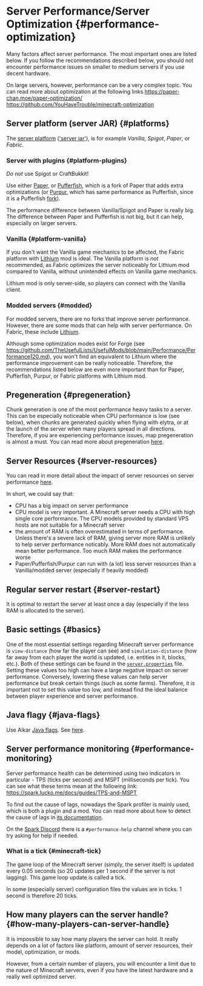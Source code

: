 # Server Performance/Server Optimization {#performance-optimization}
Many factors affect server performance. The most important ones are listed below. If you follow the recommendations described below, you should not encounter performance issues on smaller to medium servers if you use decent hardware.

On large servers, however, performance can be a very complex topic. You can read more about optimization at the following links
<https://paper-chan.moe/paper-optimization/>
<https://github.com/YouHaveTrouble/minecraft-optimization>

## Server platform (server JAR) {#platforms}
The [server platform](platforms.md#server-platform) (['server jar'](../general/server-jar.md)), is for example *Vanilla*, *Spigot*, *Paper*, or *Fabric*.

### Server with plugins {#platform-plugins}
_Do not_ use Spigot or CraftBukkit!

Use either [Paper](platforms.md#paper), or [Pufferfish](platforms.md#pufferfish), which is a fork of Paper that adds extra optimizations (or [Purpur](platforms.md#purpur), which has same performance as Pufferfish, since it is a Pufferfish [fork](platforms.md#forks)).

The performance difference between Vanilla/Spigot and Paper is really big. The difference between Paper and Pufferfish is not big, but it can help, especially on larger servers.

### Vanilla {#platform-vanilla}
If you don't want the Vanilla game mechanics to be affected, the Fabric platform with [Lithium](https://modrinth.com/mod/lithium) mod is ideal. The Vanilla platform is *not* recommended, as Fabric optimizes the server noticeably for Lithium mod compared to Vanilla, without unintended effects on Vanilla game mechanics.

Lithium mod is only server-side, so players can connect with the Vanilla client.

### Modded servers {#modded}
For modded servers, there are no forks that improve server performance. However, there are some mods that can help with server performance. On Fabric, these include [Lithium](https://modrinth.com/mod/lithium).

Although some optimization modes exist for Forge (see <https://github.com/TheUsefulLists/UsefulMods/blob/main/Performance/Performance120.md>), you won't find an equivalent to Lithium where the performance improvement can be really noticeable. Therefore, the recommendations listed below are even more important than for Paper, Pufferfish, Purpur, or Fabric platforms with Lithium mod.

## Pregeneration {#pregeneration}
Chunk generation is one of the most performance heavy tasks to a server. This can be especially noticeable when CPU performance is low (see below), when chunks are generated quickly when flying with elytra, or at the launch of the server when many players spread in all directions. Therefore, if you are experiencing performance issues, map pregeneration is almost a must. You can read more about pregeneration [here](pregeneration.md#pregeneration).

## Server Resources {#server-resources}
You can read in more detail about the impact of server resources on server performance [here](../administration/server-resources.md#resources).

In short, we could say that:
- CPU has a big impact on server performance
- CPU model is very important. A Minecraft server needs a CPU with high single core performance. The CPU models provided by standard VPS hosts are not suitable for a Minecraft server
- the amount of RAM is often overestimated in terms of performance. Unless there's a severe lack of RAM, giving server more RAM is unlikely to help server performance noticably. More RAM does not automatically mean better performance. Too much RAM makes the performance worse
- Paper/Pufferfish/Purpur can run with (a lot) less server resources than a Vanilla/modded server (especially if heavily modded)

## Regular server restart {#server-restart}
It is optimal to restart the server at least once a day (especially if the less RAM is allocated to the server).

## Basic settings {#basics}
One of the most essential settings regarding Minecraft server performance is `view-distance` (how far the player can see) and `simulation-distance` (how far away from each player the world is updated, i.e. entities in it, blocks, etc.). Both of these settings can be found in the [`server.properties`](../vanilla/server-properties.md#server-properties) file. Setting these values too high can have a large negative impact on server performance. Conversely, lowering these values can help server performance but break certain things (such as some farms). Therefore, it is important not to set this value too low, and instead find the ideal balance between player experience and server performance.

## Java flagy {#java-flags}
Use Aikar [Java flags](../administration/java.md##java-flags). See [here](https://docs.papermc.io/paper/aikars-flags).

## Server performance monitoring {#performance-monitoring}
Server performance health can be determined using two indicators in particular - TPS (ticks per second) and MSPT (milliseconds per tick). You can see what these terms mean at the following link: <https://spark.lucko.me/docs/guides/TPS-and-MSPT>

To find out the cause of lags, nowadays the Spark profiler is mainly used, which is both a plugin and a mod. You can read more about how to detect the cause of lags in [its documentation](https://spark.lucko.me/docs).

On the [Spark Discord](https://discord.gg/PAGT2fu) there is a `#performance-help` channel where you can try asking for help if needed.

### What is a tick {#minecraft-tick}
The game loop of the Minecraft server (simply, the server itself) is updated every 0.05 seconds (so 20 updates per 1 second if the server is not lagging). This game loop update is called a tick.

In some (especially server) configuration files the values are in ticks. 1 second is therefore 20 ticks.

## How many players can the server handle? {#how-many-players-can-server-handle}
It is impossible to say how many players the server can hold. It really depends on a lot of factors like platform, amount of server resources, their model, optimization, or mods.

However, from a certain number of players, you will encounter a limit due to the nature of Minecraft servers, even if you have the latest hardware and a really well optimized server.